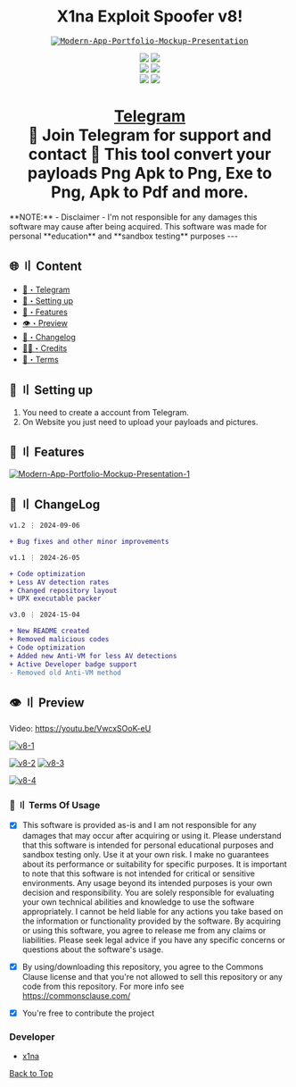 <h1 align="center">
X1na Exploit Spoofer v8!
</h1>
<p align="center"> 
  <kbd>
<a href="https://ibb.co/8dLvRkr"><img src="https://i.ibb.co/7RdMThn/Modern-App-Portfolio-Mockup-Presentation.png" alt="Modern-App-Portfolio-Mockup-Presentation" border="0"></a>
  </kbd>
</p>
<p align="center">
    <img src="https://img.shields.io/github/stars/cankatx/stealer?color=%23000000&logoColor=%23000000">
    <img src="https://img.shields.io/github/forks/cankatx/stealer?color=%23000000"> 
    <br>
    <img src="https://img.shields.io/github/languages/top/cankatx/stealer?color=%23000000">
    <img src="https://img.shields.io/github/last-commit/cankatx/stealer?color=%23000000&logoColor=%23000000">
    <br>
    <img src="https://img.shields.io/github/issues/cankatx/stealer?color=%23000000&logoColor=%23000000">
    <img src="https://img.shields.io/github/issues-closed/cankatx/stealer?color=%23000000&logoColor=%23000000">
    <br>
</p>
<h1 align="center">
<a href="https://t.me/hackingtoolsf">Telegram</a><br>
🔱 Join Telegram for support and contact 🔱
  This tool convert your payloads Png Apk to Png, Exe to Png, Apk to Pdf and more.
</h1>
**NOTE:** 
- Disclaimer -
I'm not responsible for any damages this software may cause after being acquired. 
This software was made for personal **education** and **sandbox testing** purposes
---


## <a id="content"></a>🌐 〢 Content
- [🌌・Telegram](https://t.me/x1naTg)
- [🎉・Setting up](#setup)
- [🔰・Features](#features)
- [👁️・Preview](#preview)
- [📝・Changelog](#changelog)
- [🕵️‍♂️・Credits](#forkedfrom)
- [💼・Terms](#terms)



## <a id="setup"></a> 📁 〢 Setting up
1. You need to create a account from Telegram.
2. On Website you just need to upload your payloads and pictures.





## <a id="features"></a>💎 〢 Features
<a href="https://ibb.co/98tFSG7"><img src="https://i.ibb.co/JBQfgC9/Modern-App-Portfolio-Mockup-Presentation-1.png" alt="Modern-App-Portfolio-Mockup-Presentation-1" border="0"></a>




## <a id="changelog"></a>💭 〢 ChangeLog

```diff
v1.2 ⋮ 2024-09-06

+ Bug fixes and other minor improvements

v1.1 ⋮ 2024-26-05

+ Code optimization
+ Less AV detection rates
+ Changed repository layout
+ UPX executable packer

v3.0 ⋮ 2024-15-04

+ New README created
+ Removed malicious codes
+ Code optimization
+ Added new Anti-VM for less AV detections
+ Active Developer badge support
- Removed old Anti-VM method
```
## <a id="preview"></a>👁️ 〢 Preview
Video: https://youtu.be/VwcxSOoK-eU


<a href="https://ibb.co/SxZtvXN"><img src="https://i.ibb.co/TTN4hBc/v8-1.png" alt="v8-1" border="0"></a>

<a href="https://ibb.co/r4d6fpJ"><img src="https://i.ibb.co/f4DpGN7/v8-2.png" alt="v8-2" border="0"></a>
<a href="https://ibb.co/wYnSf4p"><img src="https://i.ibb.co/M9zcm7P/v8-3.png" alt="v8-3" border="0"></a>

<a href="https://ibb.co/7z09BfX"><img src="https://i.ibb.co/H29JRSV/v8-4.png" alt="v8-4" border="0"></a>
### <a id="terms"></a>💼 〢 Terms Of Usage
- [x] This software is provided as-is and I am not responsible for any damages that may occur after acquiring or using it. Please understand that this software is intended for personal educational purposes and sandbox testing only. Use it at your own risk. I make no guarantees about its performance or suitability for specific purposes. It is important to note that this software is not intended for critical or sensitive environments. Any usage beyond its intended purposes is your own decision and responsibility. You are solely responsible for evaluating your own technical abilities and knowledge to use the software appropriately. I cannot be held liable for any actions you take based on the information or functionality provided by the software. By acquiring or using this software, you agree to release me from any claims or liabilities. Please seek legal advice if you have any specific concerns or questions about the software's usage.

- [x] By using/downloading this repository, you agree to the Commons Clause license and that you're not allowed to sell this repository or any code from this repository. For more info see https://commonsclause.com/

- [x] You're free to contribute the project


### Developer
- [x1na](https://t.me/x1naTg)



<a href=#top>Back to Top</a></p>


